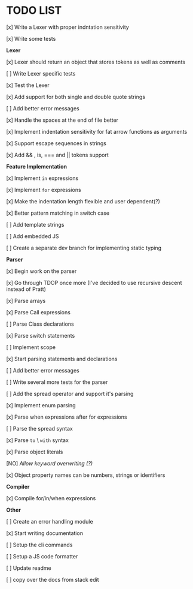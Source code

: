 # TODO LIST

[x] Write a Lexer with proper indntation sensitivity

[x] Write some tests

**Lexer**

[x] Lexer should return an object that stores tokens as well as comments

[ ] Write Lexer specific tests

[x] Test the Lexer

[x] Add support for both single and double quote strings

[ ] Add better error messages

[x] Handle the spaces at the end of file better

[x] Implement indentation sensitivity for fat arrow functions as arguments

[x] Support escape sequences in strings

[x] Add && , is, === and || tokens support

**Feature Implementation**

[x] Implement `in` expressions

[x] Implement `for` expressions

[x] Make the indentation length flexible and user dependent(?)

[x] Better pattern matching in switch case

[ ] Add template strings

[ ] Add embedded JS

[ ] Create a separate dev branch for implementing static typing

**Parser**

[x] Begin work on the parser

[x] Go through TDOP once more (I've decided to use recursive descent instead of Pratt)

[x] Parse arrays

[x] Parse Call expressions

[ ] Parse Class declarations

[x] Parse switch statements

[ ] Implement scope

[x] Start parsing statements and declarations

[ ] Add better error messages

<!-- [ ] Come up with a way to add operator overloading (There won't be any) -->

[ ] Write several more tests for the parser

[ ] Add the spread operator and support it's parsing

[x] Implement enum parsing

[x] Parse when expressions after for expressions

[ ] Parse the spread syntax

[x] Parse `to` \ `with` syntax

[x] Parse object literals

[NO] _Allow keyword overwriting (?)_

[x] Object property names can be numbers, strings or identifiers

**Compiler**

[x] Compile for/in/when expressions

**Other**

[ ] Create an error handling module

[x] Start writing documentation

[ ] Setup the cli commands

[ ] Setup a JS code formatter

[ ] Update readme

[ ] copy over the docs from stack edit
